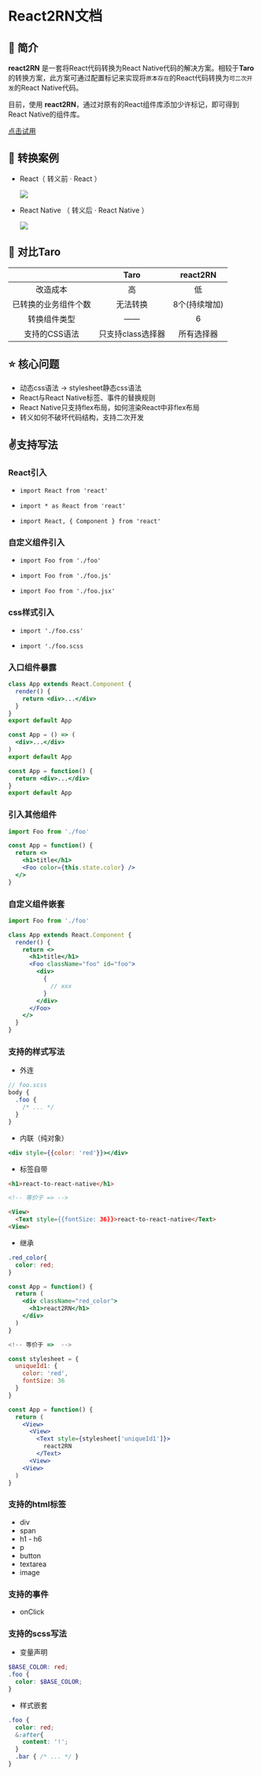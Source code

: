 # React2RN文档

## 🌈 简介

**react2RN** 是一套将React代码转换为React Native代码的解决方案。相较于**Taro**的转换方案，此方案可通过配置标记来实现将`原本存在`的React代码转换为`可二次开发`的React Native代码。

目前，使用 **react2RN**，通过对原有的React组件库添加少许标记，即可得到React Native的组件库。


[点击试用](http://39.107.227.103:3000/)


## 🌱 转换案例

- React（ 转义前 · React ）

  ![](imgs/ReactIMG.png)


- React Native （ 转义后 · React Native ）

  ![](imgs/RNIMG.png)

## 🐶 对比Taro
| | Taro |  react2RN
:-:|:-:|:-:
改造成本 | 高 | 低 |
已转换的业务组件个数 | 无法转换 | 8个(持续增加) |
转换组件类型 | —— | 6 |
支持的CSS语法 | 只支持class选择器 | 所有选择器 |


## ⭐ 核心问题

- 动态css语法 -> stylesheet静态css语法
- React与React Native标签、事件的替换规则
- React Native只支持flex布局，如何渲染React中非flex布局
- 转义如何不破坏代码结构，支持二次开发

## ✌️支持写法

### React引入
- `import React from 'react'`

- `import * as React from 'react'`

- `import React, { Component } from 'react'`

### 自定义组件引入
- `import Foo from './foo'`

- `import Foo from './foo.js'`

- `import Foo from './foo.jsx'`

### css样式引入
- `import './foo.css'`

- `import './foo.scss`

### 入口组件暴露
```jsx
class App extends React.Component {
  render() {
    return <div>...</div>
  }
}
export default App
```

```jsx
const App = () => (
  <div>...</div>
)
export default App
```

```jsx
const App = function() {
  return <div>...</div>
}
export default App
```

### 引入其他组件
```jsx
import Foo from './foo'

const App = function() {
  return <>
    <h1>title</h1>
    <Foo color={this.state.color} />
  </>
}
```

### 自定义组件嵌套
```jsx
import Foo from './foo'

class App extends React.Component {
  render() {
    return <>
      <h1>title</h1>
      <Foo className="foo" id="foo">
        <div>
          {
            // xxx
          }
        </div>
      </Foo>
    </>
  }
}
```

### 支持的样式写法

- 外连
```scss
// foo.scss
body {
  .foo {
    /* ... */
  }
}
```

- 内联（纯对象）
```jsx
<div style={{color: 'red'}}></div>
```

- 标签自带
```html
<h1>react-to-react-native</h1>

<!-- 等价于 => -->

<View>
  <Text style={{fontSize: 36}}>react-to-react-native</Text>
<View>
```

- 继承
```scss
.red_color{
  color: red;
}
```
```jsx
const App = function() {
  return (
    <div className="red_color">
      <h1>react2RN</h1>
    </div>
  )
}

<!-- 等价于 =>  -->

const stylesheet = {
  uniqueId1: {
    color: 'red',
    fontSize: 36
  }
}

const App = function() {
  return (
    <View>
      <View>
        <Text style={stylesheet['uniqueId1']}>
          react2RN
        </Text>
      <View>
    <View>
  )
}
```

### 支持的html标签
- div
- span
- h1 - h6
- p
- button
- textarea
- image

### 支持的事件
- onClick

### 支持的scss写法
- 变量声明
```scss
$BASE_COLOR: red;
.foo {
  color: $BASE_COLOR;
}
```
- 样式嵌套
```scss
.foo {
  color: red;
  &:after{
    content: '!';
  }
  .bar { /* ... */ }
}
```
